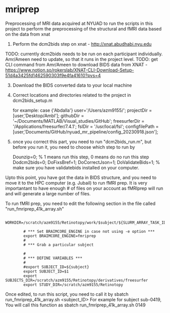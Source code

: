 # mriprep
Preprocessing of MRI data acquired at NYUAD to run the scripts in this project to perform the preprocessing of the structural and fMRI data based on the data from xnat 

1. Perform the dcm2bids step on xnat - http://xnat.abudhabi.nyu.edu

TODO: currently dcm2bids needs to be run on each participant individually. Amr/Ameen need to update, so that it runs in the project level. 
TODO: get CLI command from Amr/Ameen to download BIDS data from XNAT - https://www.notion.so/rokerslab/XNAT-CLI-Download-Setup-51d4a3425fd1462590303f9e4fa41610?pvs=4
   
3. Download the BIDS converted data to your local machine


4. Correct locations and directories related to the project in dcm2bids_setup.m

      for example:
      case {'Abdalla'}
      user='/Users/azm9155/';
      projectDir = [user,'Desktop/Ambl'];
      githubDir = '~/Documents/MATLAB/Visual_studies/GitHub';
      freesurferDir = '/Applications/freesurfer/7.4.1';
      fslDir = '/usr/local/fsl';
      configfilePath = [user,'Documents/GitHub/nyuad_mr_pipeline/config_20230918.json'];

6. once you correct this part, you need to run "dcm2bids_run.m", but before you run it, you need to choose which step to run by

   Dounzip=0; % 1 means run this step, 0 means do no run this step
   Dodcm2bids=0;
   DoFixsBref=1;
   DoCorrectJson=1;
   DoValidateBids=1; % make sure you have validatebids installed on your computer. 

Upto this point, you have got the data in BIDS structure, and you need to move it to the HPC computer (e.g. Jubail) to run fMRI prep. 
It is very importantant to have enough # of files on your account as fMRIprep will run and will generate a large number of files. 

To run fMRI prep, you need to edit the following section in the file called "run_fmriprep_41k_array.sh"

            WORKDIR=/scratch/azm9155/Retinotopy/work/$subject/${SLURM_ARRAY_TASK_ID}
            
            # *** Set BRAIMCORE_ENGINE in case not using -e option ***
            export BRAIMCORE_ENGINE=fmriprep
            #
            # *** Grab a particular subject
            
            #
            # *** DEFINE VARIABLES ***
            #
            #export SUBJECT_ID=${subject}
            export SUBJECT_ID=$1
            export SUBJECTS_DIR=/scratch/azm9155/Retinotopy/derivatives/freesurfer
            export STUDY_DIR=/scratch/azm9155/Retinotopy

Once edited, to run this script, you need to call it by 
sbatch run_fmriprep_41k_array.sh <subject_ID>
For example for subject sub-0419, You will call this function as 
sbatch run_fmriprep_41k_array.sh 0149
